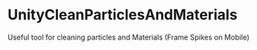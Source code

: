 # UnityCleanParticlesAndMaterials
Useful tool for cleaning particles and Materials (Frame Spikes on Mobile)
